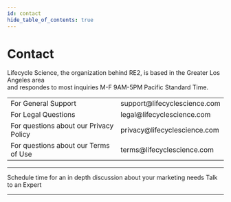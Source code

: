 ```yaml
---
id: contact
hide_table_of_contents: true
---
```


# Contact 

Lifecycle Science, the organization behind RE2, is based in the Greater Los Angeles area  
and respondes to most inquiries M-F 9AM-5PM Pacific Standard Time.

<table>
<tr><td>For General Support</td><td>support@lifecyclescience.com</td></tr>
<tr><td>For Legal Questions</td><td>legal@lifecyclescience.com</td></tr>
<tr><td>For questions about our Privacy Policy</td><td>privacy@lifecyclescience.com</td></tr>
<tr><td>For questions about our Terms of Use</td><td>terms@lifecyclescience.com</td></tr>
</table>

---

Schedule time for an in depth discussion about your marketing needs
<a class="button md">Talk to an Expert</a>

---

